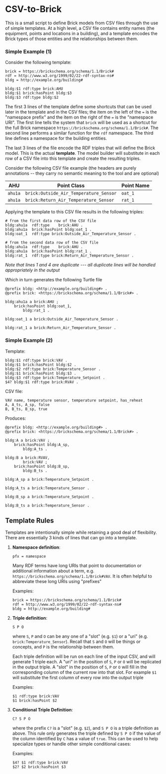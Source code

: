 # CSV-to-Brick

This is a small script to define Brick models from CSV files through the use of simple templates. At a high level, a CSV file contains entity names (the equipment, points and locations in a building), and a template encodes the Brick types of those entities and the relationships between them.

### Simple Example (1)

Consider the following template:

```
brick = https://brickschema.org/schema/1.1/Brick#
rdf = http://www.w3.org/1999/02/22-rdf-syntax-ns#
bldg = http://example.org/building#

bldg:$1 rdf:type brick:AHU
bldg:$1 brick:hasPoint bldg:$3
bldg:$3 rdf:type bldg:$2
```

The first 3 lines of the template define some shortcuts that can be used later in the template and in the CSV files; the item on the left of the `=` is the "namespace prefix" and the item on the right of the `=` is the "namespace URI".
The first line tells the system that `brick` will be used as a shortcut for the full Brick namespace `https://brickschema.org/schema/1.1/Brick#`.
The second line performs a similar function for the `rdf` namespace.
The third line defines a namespace for the building entities.


The last 3 lines of the file encode the RDF triples that will define the Brick model. This is the actual **template**.
The model builder will substitute in each row of a CSV file into this template and create the resulting triples.


Consider the following CSV file example (the headers are purely annotations -- they carry no semantic meaning to the tool and are optional)

| AHU | Point Class | Point Name |
|-----|-------------|------------|
| `ahu1a` | `brick:Outside_Air_Temperature_Sensor` | `oat_1` |
| `ahu1a` | `brick:Return_Air_Temperature_Sensor` | `rat_1` |


Applying the template to this CSV file results in the following triples:

```
# from the first data row of the CSV file
bldg:ahu1a  rdf:type    brick:AHU .
bldg:ahu1a  brick:hasPoint bldg:oat_1 .
bldg:oat_1  rdf:type brick:Outside_Air_Temperature_Sensor .
    
# from the second data row of the CSV file
bldg:ahu1a  rdf:type    brick:AHU .
bldg:ahu1a  brick:hasPoint bldg:rat_1 .
bldg:rat_1  rdf:type brick:Return_Air_Temperature_Sensor .
```

*Note that lines 1 and 4 are duplicate --- all duplicate lines will be handled appropriately in the output*

Which in turn generates the following Turtle file

```turtle
@prefix bldg: <http://example.org/building#> .
@prefix brick: <https://brickschema.org/schema/1.1/Brick#> .

bldg:ahu1a a brick:AHU ;
    brick:hasPoint bldg:oat_1,
        bldg:rat_1 .

bldg:oat_1 a brick:Outside_Air_Temperature_Sensor .

bldg:rat_1 a brick:Return_Air_Temperature_Sensor .
```

### Simple Example (2)

Template:

```
bldg:$1 rdf:type brick:VAV .
bldg:$1 brick:hasPoint bldg:$2 .
bldg:$2 rdf:type brick:Temperature_Sensor .
bldg:$1 brick:hasPoint bldg:$3 .
bldg:$3 rdf:type brick:Temperature_Setpoint .
$4? bldg:$1 rdf:type brick:RVAV .
```

CSV file:

```
VAV name, temperature sensor, temperature setpoint, has_reheat
A, A_ts, A_sp, false
B, B_ts, B_sp, true
```

Produces:

```turtle
@prefix bldg: <http://example.org/building#> .
@prefix brick: <https://brickschema.org/schema/1.1/Brick#> .

bldg:A a brick:VAV ;
    brick:hasPoint bldg:A_sp,
        bldg:A_ts .

bldg:B a brick:RVAV,
        brick:VAV ;
    brick:hasPoint bldg:B_sp,
        bldg:B_ts .

bldg:A_sp a brick:Temperature_Setpoint .

bldg:A_ts a brick:Temperature_Sensor .

bldg:B_sp a brick:Temperature_Setpoint .

bldg:B_ts a brick:Temperature_Sensor .
```


## Template Rules

Templates are intentionally simple while retaining a good deal of flexibility. There are essentially 3 kinds of lines that can go into a template.

1. **Namespace definition**: 
   
    ```
    pfx = namespace
    ```
    
    Many RDF terms have long URIs that point to documentation or additional information about a term, e.g. `https://brickschema.org/schema/1.1/Brick#VAV`. It is often helpful to abbreviate these long URIs using "prefixes"
    
    Examples:

    ```
    brick = https://brickschema.org/schema/1.1/Brick#
    rdf = http://www.w3.org/1999/02/22-rdf-syntax-ns#
    bldg = http://example.org/building#
    ```

2. **Triple definition**:
    
    ```
    S P O
    ```
    
    where `S`, `P` and `O` can be any one of a "slot" (e.g. `$1`) or a "uri" (e.g. `brick:Temperature_Sensor`). Recall that `S` and `O` will be things or concepts, and `P` is the relationship between them. 
    
    Each triple definition will be run on each line of the input CSV, and will generate 1 triple each. A "uri" in the position of `S`, `P` or `O` will be replicated in the output triple. A "slot" in the position of `S`, `P` or `O` will fill in the corresponding column of the current row into that slot. For example `$1` will substitute the first column of every row into the output triple
    
    Examples:

    ```
    $1 rdf:type brick:VAV
    $1 brick:hasPoint $2
    ```

3. **Conditional Triple Definition**:

    ```
    C? S P O
    ```
    
    where the prefix `C?` is a "slot" (e.g. `$2`), and `S P O` is a triple definition as above. This rule only generates the triple defined by `S P O` if the value of the column identified by `C` has a value of `true`. This can be used to help specialize types or handle other simple conditional cases:
    
    Examples:
    
    ```
    $4? $1 rdf:type brick:VAV
    $2? $2 brick:hasPoint $3
    ```
